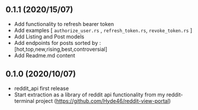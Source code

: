 
## 0.1.1 (2020/15/07)

- Add functionality to refresh bearer token
- Add examples  [ `authorize_user.rs` , `refresh_token.rs`, `revoke_token.rs` ]
- Add Listing and Post models
- Add endpoints for posts sorted by : [hot,top,new,rising,best,controversial]
- Add Readme.md content

## 0.1.0 (2020/10/07)

- reddit_api first release
- Start extraction as a library of reddit api functionality from my reddit-terminal project (https://github.com/Hyde46/reddit-view-portal)